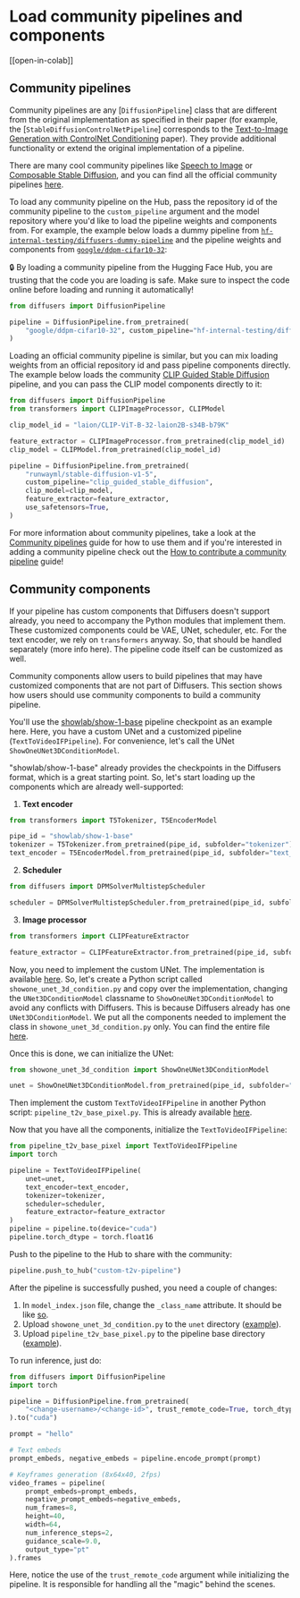 <!--Copyright 2023 The HuggingFace Team. All rights reserved.

Licensed under the Apache License, Version 2.0 (the "License"); you may not use this file except in compliance with
the License. You may obtain a copy of the License at

http://www.apache.org/licenses/LICENSE-2.0

Unless required by applicable law or agreed to in writing, software distributed under the License is distributed on
an "AS IS" BASIS, WITHOUT WARRANTIES OR CONDITIONS OF ANY KIND, either express or implied. See the License for the
specific language governing permissions and limitations under the License.
-->

# Load community pipelines and components

[[open-in-colab]]

## Community pipelines

Community pipelines are any [`DiffusionPipeline`] class that are different from the original implementation as specified in their paper (for example, the [`StableDiffusionControlNetPipeline`] corresponds to the [Text-to-Image Generation with ControlNet Conditioning](https://arxiv.org/abs/2302.05543) paper). They provide additional functionality or extend the original implementation of a pipeline.

There are many cool community pipelines like [Speech to Image](https://github.com/huggingface/diffusers/tree/main/examples/community#speech-to-image) or [Composable Stable Diffusion](https://github.com/huggingface/diffusers/tree/main/examples/community#composable-stable-diffusion), and you can find all the official community pipelines [here](https://github.com/huggingface/diffusers/tree/main/examples/community).

To load any community pipeline on the Hub, pass the repository id of the community pipeline to the `custom_pipeline` argument and the model repository where you'd like to load the pipeline weights and components from. For example, the example below loads a dummy pipeline from [`hf-internal-testing/diffusers-dummy-pipeline`](https://huggingface.co/hf-internal-testing/diffusers-dummy-pipeline/blob/main/pipeline.py) and the pipeline weights and components from [`google/ddpm-cifar10-32`](https://huggingface.co/google/ddpm-cifar10-32):

<Tip warning={true}>

🔒 By loading a community pipeline from the Hugging Face Hub, you are trusting that the code you are loading is safe. Make sure to inspect the code online before loading and running it automatically!

</Tip>

```py
from diffusers import DiffusionPipeline

pipeline = DiffusionPipeline.from_pretrained(
    "google/ddpm-cifar10-32", custom_pipeline="hf-internal-testing/diffusers-dummy-pipeline", use_safetensors=True
)
```

Loading an official community pipeline is similar, but you can mix loading weights from an official repository id and pass pipeline components directly. The example below loads the community [CLIP Guided Stable Diffusion](https://github.com/huggingface/diffusers/tree/main/examples/community#clip-guided-stable-diffusion) pipeline, and you can pass the CLIP model components directly to it:

```py
from diffusers import DiffusionPipeline
from transformers import CLIPImageProcessor, CLIPModel

clip_model_id = "laion/CLIP-ViT-B-32-laion2B-s34B-b79K"

feature_extractor = CLIPImageProcessor.from_pretrained(clip_model_id)
clip_model = CLIPModel.from_pretrained(clip_model_id)

pipeline = DiffusionPipeline.from_pretrained(
    "runwayml/stable-diffusion-v1-5",
    custom_pipeline="clip_guided_stable_diffusion",
    clip_model=clip_model,
    feature_extractor=feature_extractor,
    use_safetensors=True,
)
```

For more information about community pipelines, take a look at the [Community pipelines](custom_pipeline_examples) guide for how to use them and if you're interested in adding a community pipeline check out the [How to contribute a community pipeline](contribute_pipeline) guide!

## Community components

If your pipeline has custom components that Diffusers doesn't support already, you need to accompany the Python modules that implement them. These customized components could be VAE, UNet, scheduler, etc. For the text encoder, we rely on `transformers` anyway. So, that should be handled separately (more info here). The pipeline code itself can be customized as well.

Community components allow users to build pipelines that may have customized components that are not part of Diffusers. This section shows how users should use community components to build a community pipeline.

You'll use the [showlab/show-1-base](https://huggingface.co/showlab/show-1-base) pipeline checkpoint as an example here. Here, you have a custom UNet and a customized pipeline (`TextToVideoIFPipeline`). For convenience, let's call the UNet `ShowOneUNet3DConditionModel`.

"showlab/show-1-base" already provides the checkpoints in the Diffusers format, which is a great starting point. So, let's start loading up the components which are already well-supported:

1. **Text encoder**

```python
from transformers import T5Tokenizer, T5EncoderModel

pipe_id = "showlab/show-1-base"
tokenizer = T5Tokenizer.from_pretrained(pipe_id, subfolder="tokenizer")
text_encoder = T5EncoderModel.from_pretrained(pipe_id, subfolder="text_encoder")
```

2. **Scheduler**

```python
from diffusers import DPMSolverMultistepScheduler

scheduler = DPMSolverMultistepScheduler.from_pretrained(pipe_id, subfolder="scheduler")
```

3. **Image processor**

```python
from transformers import CLIPFeatureExtractor

feature_extractor = CLIPFeatureExtractor.from_pretrained(pipe_id, subfolder="feature_extractor")
```

Now, you need to implement the custom UNet. The implementation is available [here](https://github.com/showlab/Show-1/blob/main/showone/models/unet_3d_condition.py). So, let's create a Python script called `showone_unet_3d_condition.py` and copy over the implementation, changing the `UNet3DConditionModel` classname to `ShowOneUNet3DConditionModel` to avoid any conflicts with Diffusers. This is because Diffusers already has one `UNet3DConditionModel`. We put all the components needed to implement the class in `showone_unet_3d_condition.py` only. You can find the entire file [here](https://huggingface.co/sayakpaul/show-1-base-with-code/blob/main/unet/showone_unet_3d_condition.py).

Once this is done, we can initialize the UNet:

```python
from showone_unet_3d_condition import ShowOneUNet3DConditionModel

unet = ShowOneUNet3DConditionModel.from_pretrained(pipe_id, subfolder="unet")
```

Then implement the custom `TextToVideoIFPipeline` in another Python script: `pipeline_t2v_base_pixel.py`. This is already available [here](https://github.com/showlab/Show-1/blob/main/showone/pipelines/pipeline_t2v_base_pixel.py). 

Now that you have all the components, initialize the `TextToVideoIFPipeline`:

```python
from pipeline_t2v_base_pixel import TextToVideoIFPipeline
import torch

pipeline = TextToVideoIFPipeline(
    unet=unet, 
    text_encoder=text_encoder, 
    tokenizer=tokenizer, 
    scheduler=scheduler, 
    feature_extractor=feature_extractor
)
pipeline = pipeline.to(device="cuda")
pipeline.torch_dtype = torch.float16
```

Push to the pipeline to the Hub to share with the community:

```python
pipeline.push_to_hub("custom-t2v-pipeline")
```

After the pipeline is successfully pushed, you need a couple of changes:

1. In `model_index.json` file, change the `_class_name` attribute. It should be like [so](https://huggingface.co/sayakpaul/show-1-base-with-code/blob/main/model_index.json#L2).
2. Upload `showone_unet_3d_condition.py` to the `unet` directory ([example](https://huggingface.co/sayakpaul/show-1-base-with-code/blob/main/unet/showone_unet_3d_condition.py)).
3. Upload `pipeline_t2v_base_pixel.py` to the pipeline base directory ([example](https://huggingface.co/sayakpaul/show-1-base-with-code/blob/main/unet/showone_unet_3d_condition.py)).

To run inference, just do:

```python
from diffusers import DiffusionPipeline
import torch

pipeline = DiffusionPipeline.from_pretrained(
    "<change-username>/<change-id>", trust_remote_code=True, torch_dtype=torch.float16
).to("cuda")

prompt = "hello"

# Text embeds
prompt_embeds, negative_embeds = pipeline.encode_prompt(prompt)

# Keyframes generation (8x64x40, 2fps)
video_frames = pipeline(
    prompt_embeds=prompt_embeds,
    negative_prompt_embeds=negative_embeds,
    num_frames=8,
    height=40,
    width=64,
    num_inference_steps=2,
    guidance_scale=9.0,
    output_type="pt"
).frames
```

Here, notice the use of the `trust_remote_code` argument while initializing the pipeline. It is responsible for handling all the "magic" behind the scenes.